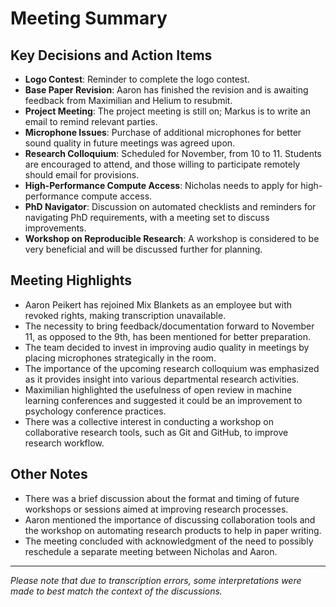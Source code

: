 # Meeting Summary

## Key Decisions and Action Items

- **Logo Contest**: Reminder to complete the logo contest.
- **Base Paper Revision**: Aaron has finished the revision and is awaiting feedback from Maximilian and Helium to resubmit.
- **Project Meeting**: The project meeting is still on; Markus is to write an email to remind relevant parties.
- **Microphone Issues**: Purchase of additional microphones for better sound quality in future meetings was agreed upon.
- **Research Colloquium**: Scheduled for November, from 10 to 11. Students are encouraged to attend, and those willing to participate remotely should email for provisions.
- **High-Performance Compute Access**: Nicholas needs to apply for high-performance compute access.
- **PhD Navigator**: Discussion on automated checklists and reminders for navigating PhD requirements, with a meeting set to discuss improvements.
- **Workshop on Reproducible Research**: A workshop is considered to be very beneficial and will be discussed further for planning.

## Meeting Highlights

- Aaron Peikert has rejoined Mix Blankets as an employee but with revoked rights, making transcription unavailable.
- The necessity to bring feedback/documentation forward to November 11, as opposed to the 9th, has been mentioned for better preparation.
- The team decided to invest in improving audio quality in meetings by placing microphones strategically in the room.
- The importance of the upcoming research colloquium was emphasized as it provides insight into various departmental research activities.
- Maximilian highlighted the usefulness of open review in machine learning conferences and suggested it could be an improvement to psychology conference practices.
- There was a collective interest in conducting a workshop on collaborative research tools, such as Git and GitHub, to improve research workflow.

## Other Notes

- There was a brief discussion about the format and timing of future workshops or sessions aimed at improving research processes.
- Aaron mentioned the importance of discussing collaboration tools and the workshop on automating research products to help in paper writing.
- The meeting concluded with acknowledgment of the need to possibly reschedule a separate meeting between Nicholas and Aaron.

---

*Please note that due to transcription errors, some interpretations were made to best match the context of the discussions.*